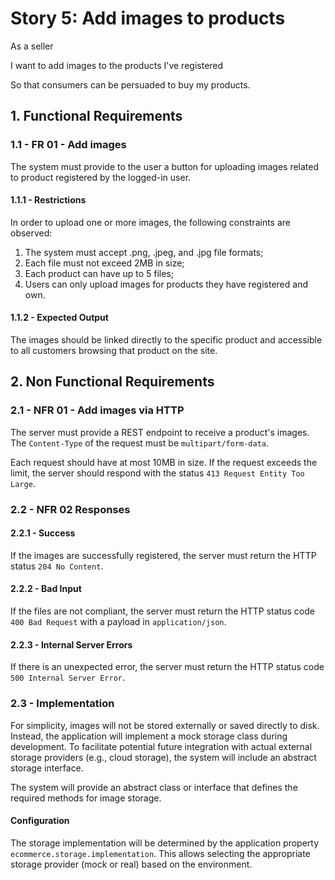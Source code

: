 # Story 5: Add images to products
As a seller 

I want to add images to the products I've registered

So that consumers can be persuaded to buy my products.

## 1. Functional Requirements
### 1.1 - FR 01 - Add images
The system must provide to the user a button for uploading images related to product registered by the
logged-in user.

#### 1.1.1 - Restrictions
In order to upload one or more images, the following constraints are observed:
1. The system must accept .png, .jpeg, and .jpg file formats;
2. Each file must not exceed 2MB in size;
3. Each product can have up to 5 files;
4. Users can only upload images for products they have registered and own.

#### 1.1.2 - Expected Output
The images should be linked directly to the specific product and accessible to all customers browsing that product on the site.

## 2. Non Functional Requirements
### 2.1 - NFR 01 - Add images via HTTP
The server must provide a REST endpoint to receive a product's images. The `Content-Type` of the request must be `multipart/form-data`.

Each request should have at most 10MB in size. If the request exceeds the limit, the server should respond with the status `413 Request Entity Too Large`.
### 2.2 - NFR 02 Responses
#### 2.2.1 - Success
If the images are successfully registered, the server must return the HTTP status `204 No Content`.

#### 2.2.2 - Bad Input
If the files are not compliant, the server must return the HTTP status code `400 Bad Request` with a payload in `application/json`.

#### 2.2.3 - Internal Server Errors
If there is an unexpected error, the server must return the HTTP status code `500 Internal Server Error`.

### 2.3 - Implementation
For simplicity, images will not be stored externally or saved directly to disk. Instead, the application will implement a mock storage class during development. To facilitate potential future integration with actual external storage providers (e.g., cloud storage), the system will include an abstract storage interface.

The system will provide an abstract class or interface that defines the required methods for image storage.

#### Configuration
The storage implementation will be determined by the application property `ecommerce.storage.implementation`. This allows selecting the appropriate storage provider (mock or real) based on the environment.